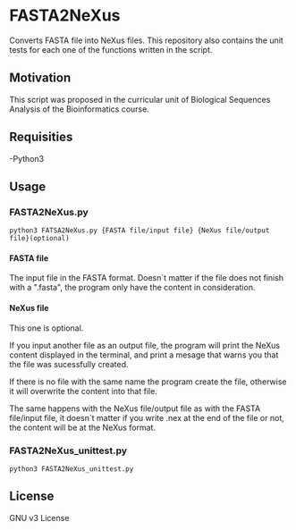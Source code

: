 # FASTA2NeXus
Converts FASTA file into NeXus files.
This repository also contains the unit tests for each one of the functions written in the script.
## Motivation
This script was proposed in the curricular unit of Biological Sequences Analysis of the Bioinformatics course. 
## Requisities
-Python3
## Usage
### FASTA2NeXus.py
`python3 FATSA2NeXus.py {FASTA file/input file} {NeXus file/output file}(optional)` 
#### FASTA file
The input file in the FASTA format. Doesn`t matter if the file does not finish with a ".fasta", the program only have the content in consideration.
#### NeXus file
This one is optional.

If you input another file as an output file, the program will print the NeXus content displayed in the terminal, and print a mesage that warns you that the file was sucessfully created.

If there is no file with the same name the program create the file, otherwise it will overwrite the content into that file.

The same happens with the NeXus file/output file as with the FASTA file/input file, it doesn´t matter if you write .nex at the end of the file or not, the content will be at the NeXus format.
### FASTA2NeXus_unittest.py
`python3 FASTA2NeXus_unittest.py` 
## License
GNU v3 License
